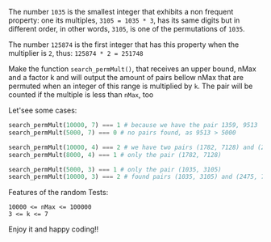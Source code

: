 The number `1035` is the smallest integer that exhibits a non frequent property: one its multiples, `3105 = 1035 * 3`, has its same digits but in different order, in other words, `3105`, is one of the permutations of `1035`.

The number `125874` is the first integer that has this property when the multiplier is `2`, thus: `125874 * 2 = 251748`

Make the function `search_permMult()`, that receives an upper bound, nMax and a factor k and will output the amount of pairs bellow nMax that are permuted when an integer of this range is multiplied by `k`. The pair will be counted if the multiple is less than `nMax`, too

Let'see some cases:
```python
search_permMult(10000, 7) === 1 # because we have the pair 1359, 9513
search_permMult(5000, 7) === 0 # no pairs found, as 9513 > 5000

search_permMult(10000, 4) === 2 # we have two pairs (1782, 7128) and (2178, 8712)
search_permMult(8000, 4) === 1 # only the pair (1782, 7128) 

search_permMult(5000, 3) === 1 # only the pair (1035, 3105)
search_permMult(10000, 3) === 2 # found pairs (1035, 3105) and (2475, 7425)
```
Features of the random Tests:
```
10000 <= nMax <= 100000
3 <= k <= 7
```
Enjoy it and happy coding!!
